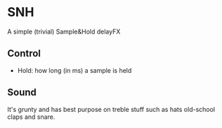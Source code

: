 # SNH

A simple (trivial) Sample&Hold delayFX

## Control

- Hold: how long (in ms) a sample is held

## Sound

It's grunty and has best purpose on treble stuff such as hats
old-school claps and snare.
